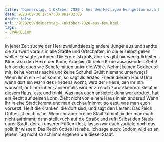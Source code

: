 ```yaml
---
title: 'Donnerstag, 1 Oktober 2020 : Aus dem Heiligen Evangelium nach Lukas - Lk 10,1-12.'
date: 2020-09-30T17:47:00.001+02:00
draft: false
url: /2020/09/donnerstag-1-oktober-2020-aus-dem.html
tags: 
- EVANGELIUM
---
```


In jener Zeit suchte der Herr zweiundsiebzig andere Jünger aus und sandte sie zu zweit voraus in alle Städte und Ortschaften, in die er selbst gehen wollte. Er sagte zu ihnen: Die Ernte ist groß, aber es gibt nur wenig Arbeiter. Bittet also den Herrn der Ernte, Arbeiter für seine Ernte auszusenden. Geht! Ich sende euch wie Schafe mitten unter die Wölfe. Nehmt keinen Geldbeutel mit, keine Vorratstasche und keine Schuhe! Grüßt niemand unterwegs! Wenn ihr in ein Haus kommt, so sagt als erstes: Friede diesem Haus! Und wenn dort ein Mann des Friedens wohnt, wird der Friede, den ihr ihm wünscht, auf ihm ruhen; andernfalls wird er zu euch zurückkehren. Bleibt in diesem Haus, esst und trinkt, was man euch anbietet; denn wer arbeitet, hat ein Recht auf seinen Lohn. Zieht nicht von einem Haus in ein anderes! Wenn ihr in eine Stadt kommt und man euch aufnimmt, so esst, was man euch vorsetzt. Heilt die Kranken, die dort sind, und sagt den Leuten: Das Reich Gottes ist euch nahe. Wenn ihr aber in eine Stadt kommt, in der man euch nicht aufnimmt, dann stellt euch auf die Straße und ruft: Selbst den Staub eurer Stadt, der an unseren Füßen klebt, lassen wir euch zurück; doch das sollt ihr wissen: Das Reich Gottes ist nahe. Ich sage euch: Sodom wird es an jenem Tag nicht so schlimm ergehen wie dieser Stadt.